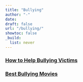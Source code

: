 ```yaml
---
title: "Bullying"
author: "-"
date:  
draft: false
url: "/bullying/"
showtoc: false
_build:
  list: never
---
```




### [How to Help Bullying Victims](/how-to-help-bullying-victims/)

### [Best Bullying Movies](/best-bullying-movies/)

